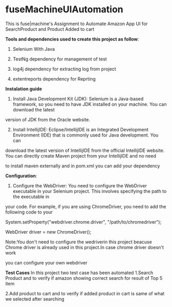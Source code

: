# fuseMachineUIAutomation

This is fuse|machine's Assignment to Automate Amazon App UI for SearchProduct and Product Added to cart

**Tools and dependencies used to create this project as follow**:

1. Selenium With Java

2. TestNg dependency for management of test

3. log4j dependency for extracting log from project

4. extentreports dependency for Reprting

**Instalation guide**

1. Install Java Development Kit (JDK): Selenium is a Java-based framework, so you need to have JDK installed on your machine. You can download the latest 

version of JDK from the Oracle website.

2. Install IntellijIDE: Eclipse/IntellijIDE is an Integrated Development Environment (IDE) that is commonly used for Java development. You can

download the latest version of IntellijIDE from the official IntellijIDE website. You can directly create Maven project from your IntellijIDE and no need

to install maven externally and in pom.xml you can add your dependency

**Configuration**:
1. Configure the WebDriver: You need to configure the WebDriver executable in your Selenium project. This involves specifying the path to the executable in

your code. For example, if you are using ChromeDriver, you need to add the following code to your

System.setProperty("webdriver.chrome.driver", "/path/to/chromedriver");

WebDriver driver = new ChromeDriver();

Note:You don't need to configure the wedriverin this project beacuse Chrome driver is already used in this project.In case chrome driver doesn't work

you can configure your own webdriver

**Test Cases**
  In this project two test case has been automated
   1.Search Product and to verify if amazon showing correct search for result of Top 5 item
   
   2.Add product to cart and to verify if added product in cart is same of what we selected after searching




